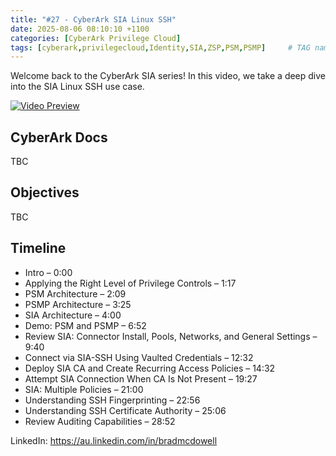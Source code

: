 ```yaml
---
title: "#27 - CyberArk SIA Linux SSH"
date: 2025-08-06 08:10:10 +1100
categories: [CyberArk Privilege Cloud]
tags: [cyberark,privilegecloud,Identity,SIA,ZSP,PSM,PSMP]     # TAG names should always be lowercase
---
```

Welcome back to the CyberArk SIA series! In this video, we take a deep dive into the SIA Linux SSH use case.

[![Video Preview](https://i.ytimg.com/vi/F176bi8SMWM/maxresdefault.jpg)](https://www.youtube.com/watch?v=F176bi8SMWM)

## CyberArk Docs
TBC

## Objectives

TBC

## Timeline

- Intro – 0:00
- Applying the Right Level of Privilege Controls – 1:17
- PSM Architecture – 2:09
- PSMP Architecture – 3:25
- SIA Architecture – 4:00
- Demo: PSM and PSMP – 6:52
- Review SIA: Connector Install, Pools, Networks, and General Settings – 9:40
- Connect via SIA-SSH Using Vaulted Credentials – 12:32
- Deploy SIA CA and Create Recurring Access Policies – 14:32
- Attempt SIA Connection When CA Is Not Present – 19:27
- SIA: Multiple Policies – 21:00
- Understanding SSH Fingerprinting – 22:56
- Understanding SSH Certificate Authority – 25:06
- Review Auditing Capabilities – 28:52

LinkedIn: https://au.linkedin.com/in/bradmcdowell